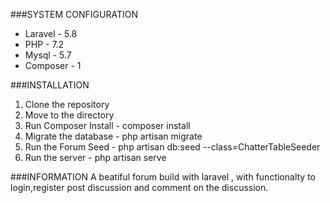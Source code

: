 ###SYSTEM CONFIGURATION
- Laravel - 5.8
- PHP - 7.2
- Mysql - 5.7
- Composer - 1

###INSTALLATION
1. Clone the repository
2. Move to the directory
3. Run Composer Install - composer install
4. Migrate the database - php artisan migrate
5. Run the Forum Seed - php artisan db:seed --class=ChatterTableSeeder
6. Run the server - php artisan serve

###INFORMATION
A beatiful forum build with laravel , with functionalty to login,register post discussion and comment on the discussion.